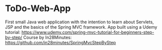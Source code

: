 # ToDo-Web-App
First small Java web application with the intention to learn about Servlets, JSP and the basics of the Spring MVC framework.
App built using a Udemy tutorial: https://www.udemy.com/spring-mvc-tutorial-for-beginners-step-by-step/
Course by In28Minutes: https://github.com/in28minutes/SpringMvcStepByStep

